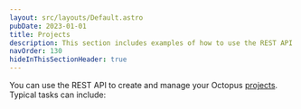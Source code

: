```yaml
---
layout: src/layouts/Default.astro
pubDate: 2023-01-01
title: Projects
description: This section includes examples of how to use the REST API to create and manage projects in Octopus.
navOrder: 130
hideInThisSectionHeader: true
---
```


You can use the REST API to create and manage your Octopus [projects](/docs/projects/). Typical tasks can include:
